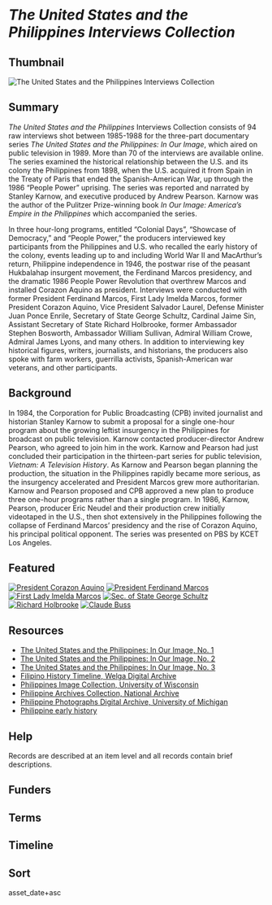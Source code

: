 # <em>The United States and the Philippines Interviews Collection</em>

## Thumbnail

![<em>The United States and the Philippines</em> Interviews Collection](https://s3.amazonaws.com/americanarchive.org/special-collections/philippines_mainimage.jpg "The US and the Philippines")

## Summary

*The United States and the Philippines* Interviews Collection consists of 94 raw interviews shot between 1985-1988 for the three-part documentary series *The United States and the Philippines: In Our Image*, which aired on public television in 1989. More than 70 of the interviews are available online. The series examined the historical relationship between the U.S. and its colony the Philippines from 1898, when the U.S. acquired it from Spain in the Treaty of Paris that ended the Spanish-American War, up through the 1986 “People Power” uprising. The series was reported and narrated by Stanley Karnow, and executive produced by Andrew Pearson. Karnow was the author of the Pulitzer Prize-winning book *In Our Image: America’s Empire in the Philippines* which accompanied the series.

In three hour-long programs, entitled “Colonial Days”, “Showcase of Democracy,” and “People Power,” the producers interviewed key participants from the Philippines and U.S. who recalled the early history of the colony, events leading up to and including World War II and MacArthur’s return, Philippine independence in 1946, the postwar rise of the peasant Hukbalahap insurgent movement, the Ferdinand Marcos presidency, and the dramatic 1986 People Power Revolution that overthrew Marcos and installed Corazon Aquino as president. Interviews were conducted with former President Ferdinand Marcos, First Lady Imelda Marcos, former President Corazon Aquino, Vice President Salvador Laurel, Defense Minister Juan Ponce Enrile, Secretary of State George Schultz, Cardinal Jaime Sin, Assistant Secretary of State Richard Holbrooke, former Ambassador Stephen Bosworth, Ambassador William Sullivan, Admiral William Crowe, Admiral James Lyons, and many others. In addition to interviewing key historical figures, writers, journalists, and historians, the producers also spoke with farm workers, guerrilla activists, Spanish-American war veterans, and other participants.

## Background

In 1984, the Corporation for Public Broadcasting (CPB) invited journalist and historian Stanley Karnow to submit a proposal for a single one-hour program about the growing leftist insurgency in the Philippines for broadcast on public television. Karnow contacted producer-director Andrew Pearson, who agreed to join him in the work. Karnow and Pearson had just concluded their participation in the thirteen-part series for public television, *Vietnam: A Television History*. As Karnow and Pearson began planning the production, the situation in the Philippines rapidly became more serious, as the insurgency accelerated and President Marcos grew more authoritarian. Karnow and Pearson proposed and CPB approved a new plan to produce three one-hour programs rather than a single program. In 1986, Karnow, Pearson, producer Eric Neudel and their production crew initially videotaped in the U.S., then shot extensively in the Philippines following the collapse of Ferdinand Marcos’ presidency and the rise of Corazon Aquino, his principal political opponent. The series was presented on PBS by KCET Los Angeles.  

## Featured

[![President Corazon Aquino](https://s3.amazonaws.com/americanarchive.org/special-collections/cpb-aacip-539aacbc77f.jpg)](/catalog/cpb-aacip-539aacbc77f)
[![President Ferdinand Marcos](https://s3.amazonaws.com/americanarchive.org/special-collections/cpb-aacip-81c95e2cfbf.jpg)](/catalog/cpb-aacip-81c95e2cfbf)
[![First Lady Imelda Marcos](https://s3.amazonaws.com/americanarchive.org/special-collections/cpb-aacip-24d351919e1.jpg)](/catalog/cpb-aacip-24d351919e1)
[![Sec. of State George Schultz](https://s3.amazonaws.com/americanarchive.org/special-collections/cpb-aacip-f4451bdb378.jpg)](/catalog/cpb-aacip-f4451bdb378)
[![Richard Holbrooke](https://s3.amazonaws.com/americanarchive.org/special-collections/cpb-aacip-3291629dc66.jpg)](/catalog/cpb-aacip-3291629dc66)
[![Claude Buss](https://s3.amazonaws.com/americanarchive.org/special-collections/cpb-aacip-752512e5d41.jpg)](/catalog/cpb-aacip-752512e5d41)

## Resources

- [The United States and the Philippines: In Our Image, No. 1]( https://kaltura.uga.edu/media/t/1_k23acs3e)
- [The United States and the Philippines: In Our Image, No. 2]( https://kaltura.uga.edu/media/t/1_fihkex7r)
- [The United States and the Philippines: In Our Image, No. 3]( https://kaltura.uga.edu/media/t/1_v6k5hsuv) 
- [Filipino History Timeline, Welga Digital Archive](https://welgadigitalarchive.omeka.net/filipino-history-timeline)
- [Philippines Image Collection, University of Wisconsin](https://search.library.wisc.edu/digital/AWIPhilippine)
- [Philippine Archives Collection, National Archive](https://www.archives.gov/research/military/ww2/philippine)
- [Philippine Photographs Digital Archive, University of Michigan](https://quod.lib.umich.edu/s/sclphilimg)
- [Philippine early history](https://www.lib.umich.edu/collections/collecting-areas/special-collections-and-archives/philippine-history)

## Help

Records are described at an item level and all records contain brief descriptions.

## Funders

## Terms

## Timeline

## Sort

asset_date+asc
